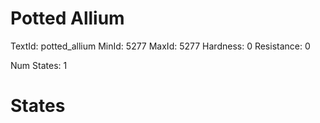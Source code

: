 # Potted Allium
TextId: potted_allium
MinId: 5277
MaxId: 5277
Hardness: 0
Resistance: 0

Num States: 1
# States
```

```
